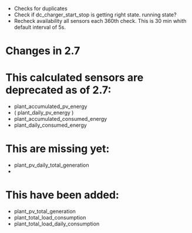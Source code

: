 - Checks for duplicates
- Check if dc_charger_start_stop is getting right state. running state?
- Recheck availability all sensors each 360th check. This is 30 min whith default interval of 5s.


# Changes in 2.7

# This calculated sensors are deprecated as of 2.7:
- plant_accumulated_pv_energy
- ( plant_daily_pv_energy )
- plant_accumulated_consumed_energy
- plant_daily_consumed_energy

# This are missing yet:
- plant_pv_daily_total_generation 
- 

# This have been added:
- plant_pv_total_generation
- plant_total_load_consumption
- plant_total_load_daily_consumption

